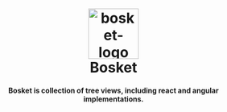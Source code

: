 <h1 align="center">
	<img alt="bosket-logo" src="https://elbywan.github.io/bosket/assets/bosket-logo.png" width="100px"/><br>
    Bosket
</h1>
<h4 align="center">
	Bosket is collection of tree views, including react and angular implementations.
</h4>